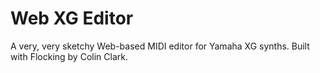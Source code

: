 # Web XG Editor

A very, very sketchy Web-based MIDI editor for Yamaha XG synths. Built with Flocking by Colin Clark.
